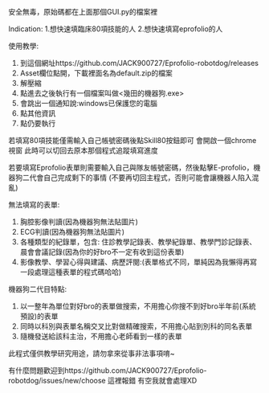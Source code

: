 安全無毒，原始碼都在上面那個GUI.py的檔案裡

Indication: 
1.想快速填臨床80項技能的人
2.想快速填寫eprofolio的人

使用教學:
1. 到這個網址https://github.com/JACK900727/Eprofolio-robotdog/releases
2. Asset欄位點開，下載裡面名為default.zip的檔案
3. 解壓縮
4. 點進去之後執行有一個檔案叫做<幾田的機器狗.exe>
5. 會跳出一個通知說:windows已保護您的電腦
6. 點其他資訊
7. 點仍要執行
 
若填寫80項技能僅需輸入自己帳號密碼後點Skill80按鈕即可
會開啟一個chrome視窗 此時可以切回去原本那個程式追蹤填寫進度

若要填寫Eprofolio表單則需要輸入自己與隊友帳號密碼，然後點擊E-profolio，機器狗二代會自己完成剩下的事情
(不要再切回主程式，否則可能會讓機器人陷入混亂)

無法填寫的表單:
1. 胸腔影像判讀(因為機器狗無法貼圖片) 
2. ECG判讀(因為機器狗無法貼圖片)
3. 各種類型的紀錄單，包含: 住診教學記錄表、教學紀錄單、教學門診記錄表、晨會會議記錄(因為你的好bro不一定有收到這份表單)
4. 影像教學、學習心得與建議、病歷評閱:(表單格式不同，單純因為我懶得再寫一段處理這種表單的程式碼哈哈)

機器狗二代目特點:
1. 以一整年為單位對好bro的表單做搜索，不用擔心你搜不到好bro半年前(系統預設)的表單
2. 同時以科別與表單名稱交叉比對做精確搜索，不用擔心貼到別科的同名表單
3. 隨機發送給該科主治，不用擔心老師看到一樣的表單


此程式僅供教學研究用途，請勿拿來從事非法事項唷~

有什麼問題歡迎到https://github.com/JACK900727/Eprofolio-robotdog/issues/new/choose 這裡報錯 有空我就會處理XD

